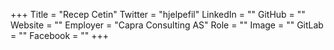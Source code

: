 +++
Title = "Recep Cetin"
Twitter = "hjelpefil"
LinkedIn = ""
GitHub = ""
Website = ""
Employer = "Capra Consulting AS"
Role = ""
Image = ""
GitLab = ""
Facebook = ""
+++
